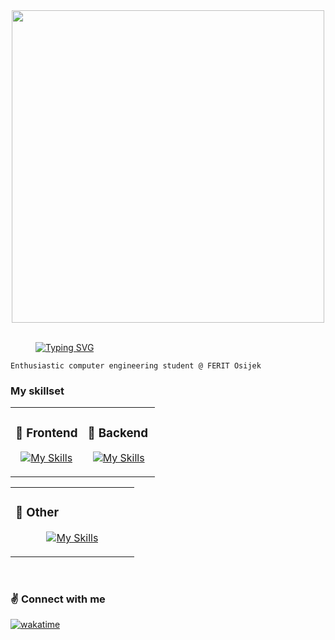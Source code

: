
<div align="center">
<img src="https://steamuserimages-a.akamaihd.net/ugc/446238782551007626/C229EF34B6B62AE2087EBDB3159F67E8E6442F06/?imw=5000&imh=5000&ima=fit&impolicy=Letterbox&imcolor=%23000000&letterbox=false" align="center" style="width: 500"/>
  
 
</div>

<br/>
 <div align ="left">
<dd><dd><dd><dd><dd><dd><dd><dd><dd>

<a href="https://git.io/typing-svg"><img src="https://readme-typing-svg.demolab.com?font=Fira+Code&pause=1&color=ffff&multiline=true&width=435&lines=Hello!+I'm+Ana." alt="Typing SVG"/></a>
 
  </dd></dd></dd></dd></dd></dd></dd></dd></dd>

</div>  
  



```
Enthusiastic computer engineering student @ FERIT Osijek
```

<h3>My skillset</h3>

<table align="center"><tr><td valign="top" width="50%">



  <h3>🌇 Frontend </h3>

<div align="center">  

  [![My Skills](https://skillicons.dev/icons?i=vue,javascript,scss,tailwind,vite&perline=3)](https://skillicons.dev)
  
</div>

</td><td valign="top" width="50%">



  <h3>🌆 Backend </h3>
<div align="center">  

  [![My Skills](https://skillicons.dev/icons?i=nodejs,express&perline=5)](https://skillicons.dev)
  
</div>

</td></tr></table>




 <table align="center"><tr><td valign="top" width="50%">
 


  <h3>🌳 Other </h3>
<div align="center">  

  [![My Skills](https://skillicons.dev/icons?i=python,figma,linux&perline=3)](https://skillicons.dev)
  
</div>

</td>

  </td></tr></table>



<br/>  

<h3>✌️ Connect with me  </h3>

<div align="left">

  [![wakatime](https://wakatime.com/badge/user/b1fe7a4c-068b-418f-9fa5-419b6600bb8e.svg)](https://wakatime.com/@b1fe7a4c-068b-418f-9fa5-419b6600bb8e)
  
</div>  




